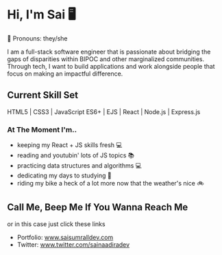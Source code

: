 # Hi, I'm Sai  	:desktop_computer:
:herb: Pronouns: they/she

I am a full-stack software engineer that is passionate about bridging the gaps of disparities within BIPOC and other marginalized communities. Through tech, I want to build applications and work alongside people that focus on making an impactful difference.


## Current Skill Set
HTML5 | CSS3 | JavaScript ES6+ | EJS | React | Node.js | Express.js

### At The Moment I'm..
- keeping my React + JS skills fresh  :computer: 
- reading and youtubin' lots of JS topics :books: 
- practicing data structures and algorithms :computer:
-  dedicating my days to studying :notebook: 
- riding my bike a heck of a lot more now that the weather's nice :bike: 

## Call Me, Beep Me If You Wanna Reach Me 
or in this case just click these links

- Portfolio: www.saisumralldev.com
- Twitter: www.twitter.com/sainaadiradev


<!--
**sainaadira/sainaadira** is a ✨ _special_ ✨ repository because its `README.md` (this file) appears on your GitHub profile.




